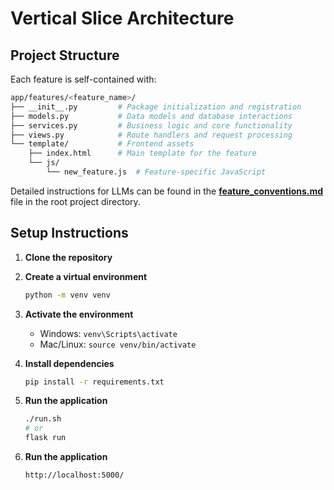 # Vertical Slice Architecture

## Project Structure

Each feature is self-contained with:

```bash
app/features/<feature_name>/
├── __init__.py         # Package initialization and registration
├── models.py           # Data models and database interactions
├── services.py         # Business logic and core functionality
├── views.py            # Route handlers and request processing
└── template/           # Frontend assets
    ├── index.html      # Main template for the feature
    └── js/
        └── new_feature.js  # Feature-specific JavaScript
```

Detailed instructions for LLMs can be found in the [**feature_conventions.md**](./feature_conventions.md) file in the root project directory.

## Setup Instructions

1. **Clone the repository**
2. **Create a virtual environment**

   ```bash
   python -m venv venv
   ```

3. **Activate the environment**

   - Windows: `venv\Scripts\activate`
   - Mac/Linux: `source venv/bin/activate`

4. **Install dependencies**

   ```bash
   pip install -r requirements.txt
   ```

5. **Run the application**

   ```bash
   ./run.sh
   # or
   flask run
   ```

6. **Run the application**

   ```bash
   http://localhost:5000/
   ```
